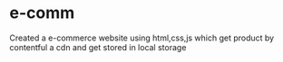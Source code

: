 # e-comm
Created a e-commerce website using html,css,js which get product by contentful a cdn and get stored in local storage

